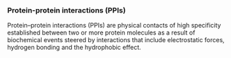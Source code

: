 ### Protein-protein interactions (PPIs)

Protein–protein interactions (PPIs) are physical contacts of high specificity established between two or more protein molecules as a result of biochemical events steered by interactions that include electrostatic forces, hydrogen bonding and the hydrophobic effect.
